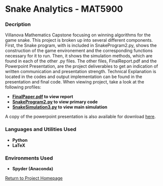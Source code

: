 <h1> Snake Analytics - MAT5900 </h1>

<h3> Decription </h3>

Villanova Mathematics Capstone focusing on winning algorithms for the game snake. This project is broken up into several different components. First, the Snake program, with is included in SnakeProgram2.py, shows the construction of the game environement and the corresponding functions necessary for it to run. Then, it shows the simulation methods, which are found in each of the other .py files. The other files, FinalReport.pdf and the Powerpoint Presentation, are the project deliverables to get an indication of written communication and presentation strength. Technical Explanation is located in the codes and output implementation can be found in the presentation and final code. When viewing project, take a look at the following profiles:

 - <b>[FinalPaper.pdf](https://github.com/kharmer9/Snake_Analytics-MAT5900/blob/main/FinalPaper.pdf) to view report </b>
 - <b>[SnakeProgram2.py](https://github.com/kharmer9/Snake_Analytics-MAT5900/blob/main/SnakeProgram2.py) to view primary code </b>
 - <b>[SnakeSimulation3.py](https://github.com/kharmer9/Snake_Analytics-MAT5900/blob/main/SnakeSimulation3.py) to view main simulation </b>

A copy of the powerpoint presentation is also available for download [here](https://github.com/kharmer9/Snake_Analytics-MAT5900/raw/main/Slitherin%20Round%20Presentation%202.pptx).

<h3>Languages and Utilities Used</h3>

- <b>Python</b> 
- <b>LaTeX</b>

<h3>Environments Used </h3>

- <b>Spyder (Anaconda)</b>

[Return to Project Homepage](https://github.com/kharmer9/kharmer9/blob/main/README.md)
